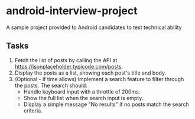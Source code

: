 # android-interview-project
A sample project provided to Android candidates to test technical ability

## Tasks

1. Fetch the list of posts by calling the API at https://jsonplaceholder.typicode.com/posts.
2. Display the posts as a list, showing each post's title and body.
3. (Optional - if time allows) Implement a search feature to filter through the posts. The search should:
   - Handle keyboard input with a throttle of 200ms.
   - Show the full list when the search input is empty.
   - Display a simple message "No results" if no posts match the search criteria.
